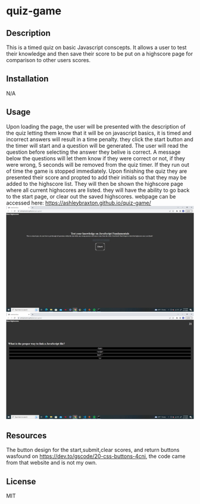 # quiz-game
## Description
This is a timed quiz on basic Javascript conscepts. It allows a user to test their knowledge and then save their score to be put on a highscore page for comparison to other users scores.

## Installation
N/A
## Usage
Upon loading the page, the user will be presented with the description of the quiz letting them know that it will be on javascript basics, it is timed and incorrect answers will result in a time penalty. they click the start button and the timer will start and a question will be generated. The user will read the question before selecting the answer they belive is correct. A message below the questions will let them know if they were correct or not, if they were wrong, 5 seconds will be removed from the quiz timer. If they run out of time the game is stopped immediately. Upon finishing the quiz they are presented their score and propted to add their initials so that they may be added to the highscore list. They will then be shown the highscore page where all current highscores are listed. they will have the ability to go back to the start page, or clear out the saved highscores.
webpage can be accessed here:
 https://ashleybraxton.github.io/quiz-game/
<img src="./assets//capture.JPG">
<img src="./assets//quiz.JPG">

## Resources 
The button design for the start,submit,clear scores, and return buttons wasfound on https://dev.to/gscode/20-css-buttons-4cni, the code came from that website and is not my own.
## License

MIT
